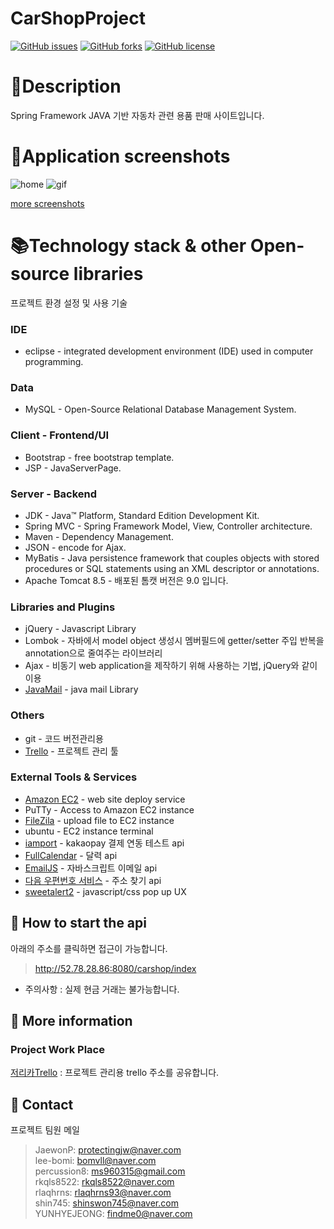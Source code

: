 # CarShopProject
[![GitHub issues](https://img.shields.io/github/issues/lee-bomi/CarShopProject)](https://github.com/lee-bomi/CarShopProject/issues)
[![GitHub forks](https://img.shields.io/github/forks/lee-bomi/CarShopProject)](https://github.com/lee-bomi/CarShopProject/network)
[![GitHub license](https://img.shields.io/github/license/lee-bomi/CarShopProject)](https://github.com/lee-bomi/CarShopProject)

# 🔖Description
Spring Framework JAVA 기반 자동차 관련 용품 판매 사이트입니다.  

# 📇Application screenshots
![home](https://user-images.githubusercontent.com/63588838/105671316-da8c7980-5f25-11eb-9edc-130d3c9f98e7.JPG)
![gif](https://user-images.githubusercontent.com/63588838/105672866-7dde8e00-5f28-11eb-991a-2a506bd23b33.gif)


[more screenshots](https://github.com/JaewonP/CarShopProject/issues/262)

# 📚Technology stack & other Open-source libraries
프로젝트 환경 설정 및 사용 기술

### IDE
* eclipse - integrated development environment (IDE) used in computer programming. 
### Data
* MySQL - Open-Source Relational Database Management System.
### Client - Frontend/UI
* Bootstrap - free bootstrap template.   
* JSP - JavaServerPage.
### Server - Backend
* JDK - Java™ Platform, Standard Edition Development Kit.
* Spring MVC - Spring Framework Model, View, Controller architecture.
* Maven - Dependency Management.
* JSON - encode for Ajax.
* MyBatis - Java persistence framework that couples objects with stored procedures or SQL statements using an XML descriptor or annotations.
* Apache Tomcat 8.5 - 배포된 톰캣 버전은 9.0 입니다. 
### Libraries and Plugins
* jQuery - Javascript Library
* Lombok - 자바에서 model object 생성시 멤버필드에 getter/setter 주입 반복을 annotation으로 줄여주는 라이브러리  
* Ajax - 비동기 web application을 제작하기 위해 사용하는 기법, jQuery와 같이 이용
* [JavaMail](http://mvnrepository.com/artifact/javax.mail/mail/1.4.7) - java mail Library
### Others
* git - 코드 버전관리용
* [Trello](https://trello.com/) - 프로젝트 관리 툴
### External Tools & Services
* [Amazon EC2](https://aws.amazon.com/ko/?nc2=h_lg) - web site deploy service
* PuTTy - Access to Amazon EC2 instance 
* [FileZila](https://filezilla-project.org/) - upload file to EC2 instance
* ubuntu - EC2 instance terminal 
* [iamport](https://www.iamport.kr/) - kakaopay 결제 연동 테스트 api 
* [FullCalendar](https://fullcalendar.io/) - 달력 api
* [EmailJS](https://www.emailjs.com/?src=email-footer) - 자바스크립트 이메일 api
* [다음 우편번호 서비스](https://postcode.map.daum.net/guide) - 주소 찾기 api 
* [sweetalert2](https://sweetalert2.github.io/) - javascript/css pop up UX

## 📌 How to start the api
아래의 주소를 클릭하면 접근이 가능합니다. 


> <http://52.78.28.86:8080/carshop/index>
* 주의사항 : 실제 현금 거래는 불가능합니다.  

## 📑 More information
### Project Work Place 
[저리카Trello](https://trello.com/b/3SnYgCuw/%EC%A0%80%EB%A6%AC%EC%B9%B4-%ED%94%84%EB%A1%9C%EC%A0%9D%ED%8A%B8) : 프로젝트 관리용 trello 주소를 공유합니다.  

## 📧 Contact
프로젝트 팀원 메일  
> JaewonP: <protectingjw@naver.com>  
lee-bomi: <bomvll@naver.com>  
percussion8: <ms960315@gmail.com>  
rkqls8522: <rkqls8522@naver.com>  
rlaqhrns: <rlaqhrns93@naver.com>  
shin745: <shinswon745@naver.com>  
YUNHYEJEONG: <findme0@naver.com>  
